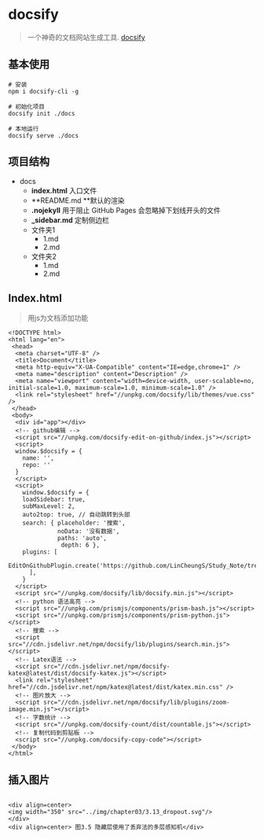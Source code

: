 # docsify
> 一个神奇的文档网站生成工具. 
[docsify](https://github.com/docsifyjs/docsify)

## 基本使用
```
# 安装
npm i docsify-cli -g

# 初始化项目
docsify init ./docs

# 本地运行
docsify serve ./docs
```

## 项目结构
- docs
    - **index.html** 入口文件
    - **README.md **默认的渲染
    - **.nojekyll** 用于阻止 GitHub Pages 会忽略掉下划线开头的文件
    - **_sidebar.md** 定制侧边栏
    - 文件夹1
        - 1.md
        - 2.md
    - 文件夹2
        - 1.md
        - 2.md

## Index.html
> 用js为文档添加功能
```
<!DOCTYPE html>
<html lang="en">
 <head> 
  <meta charset="UTF-8" /> 
  <title>Document</title> 
  <meta http-equiv="X-UA-Compatible" content="IE=edge,chrome=1" /> 
  <meta name="description" content="Description" /> 
  <meta name="viewport" content="width=device-width, user-scalable=no, initial-scale=1.0, maximum-scale=1.0, minimum-scale=1.0" /> 
  <link rel="stylesheet" href="//unpkg.com/docsify/lib/themes/vue.css" /> 
 </head> 
 <body> 
  <div id="app"></div> 
  <!-- github编辑 --> 
  <script src="//unpkg.com/docsify-edit-on-github/index.js"></script> 
  <script>
  window.$docsify = {
    name: '',
    repo: ''
  }
  </script> 
  <script>
    window.$docsify = {
    loadSidebar: true,
    subMaxLevel: 2,
    auto2top: true, // 自动跳转到头部
    search: { placeholder: '搜索',
              noData: '没有数据',
              paths: 'auto',
               depth: 6 },
    plugins: [
        EditOnGithubPlugin.create('https://github.com/LinCheungS/Study_Note/tree/master/docs/')
      ],
    }
  </script> 
  <script src="//unpkg.com/docsify/lib/docsify.min.js"></script> 
  <!-- python 语法高亮 --> 
  <script src="//unpkg.com/prismjs/components/prism-bash.js"></script> 
  <script src="//unpkg.com/prismjs/components/prism-python.js"></script> 
  <!-- 搜索 --> 
  <script src="//cdn.jsdelivr.net/npm/docsify/lib/plugins/search.min.js"></script> 
  <!-- Latex语法 --> 
  <script src="//cdn.jsdelivr.net/npm/docsify-katex@latest/dist/docsify-katex.js"></script> 
  <link rel="stylesheet" href="//cdn.jsdelivr.net/npm/katex@latest/dist/katex.min.css" /> 
  <!-- 图片放大 --> 
  <script src="//cdn.jsdelivr.net/npm/docsify/lib/plugins/zoom-image.min.js"></script> 
  <!-- 字数统计 -->
  <script src="//unpkg.com/docsify-count/dist/countable.js"></script>
  <!-- 复制代码到剪贴板 --> 
  <script src="//unpkg.com/docsify-copy-code"></script>   
 </body>
</html>

```
## 插入图片
```

<div align=center>
<img width="350" src="../img/chapter03/3.13_dropout.svg"/>
</div>
<div align=center> 图3.5 隐藏层使用了丢弃法的多层感知机</div>

```
